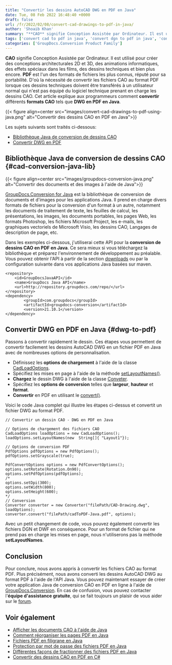 ```yaml
---
title: "Convertir les dessins AutoCAD DWG en PDF en Java"
date: Tue, 08 Feb 2022 16:48:40 +0000
draft: false
url: /fr/2022/02/08/convert-cad-drawings-to-pdf-in-java/
author: 'Shoaib Khan'
summary: "**CAO** signifie Conception Assistée par Ordinateur. Il est utilisé pour créer des conceptions architecturales 2D et 3D, des animations informatiques, des effets spéciaux dans les films, des dessins techniques et bien plus encore. **PDF** est l'un des formats de fichiers les plus connus, réputé pour sa portabilité. D'où la nécessité de convertir les fichiers CAO au format PDF lorsque ces dessins techniques doivent être transférés à un utilisateur normal qui n'est pas équipé du logiciel technique prenant en charge les dessins CAO. Cet article aidera les programmeurs à ajouter la fonctionnalité pour **convertir** différents **formats CAO** tels que **DWG, DGN ou DWF en PDF dans des applications Java**."
tags: ['convert cad to pdf in java', 'convert dgn to pdf in java', 'convert dwf to pdf', 'convert dwg to pdf', 'convert dwg to pdf in java', 'dwg to pdf', 'DWG to PDF in Java', ]
categories: ['GroupDocs.Conversion Product Family']
---
```


**CAO** signifie Conception Assistée par Ordinateur. Il est utilisé pour créer des conceptions architecturales 2D et 3D, des animations informatiques, des effets spéciaux dans les films, des dessins techniques et bien plus encore. **PDF** est l'un des formats de fichiers les plus connus, réputé pour sa portabilité. D'où la nécessité de convertir les fichiers CAO au format PDF lorsque ces dessins techniques doivent être transférés à un utilisateur normal qui n'est pas équipé du logiciel technique prenant en charge les dessins CAO. Cet article explique aux programmeurs comment **convertir** différents **formats CAO** tels que **DWG en PDF en Java**.



{{< figure align=center src="images/convert-cad-drawings-to-pdf-using-java.png" alt="Convertir des dessins CAO en PDF en Java">}}


Les sujets suivants sont traités ci-dessous:

* [Bibliothèque Java de conversion de dessins CAO](#cad-conversion-java-lib)
* [Convertir DWG en PDF](#dwg-to-pdf)

## Bibliothèque Java de conversion de dessins CAO {#cad-conversion-java-lib}



{{< figure align=center src="images/groupdocs-conversion-java.png" alt="Convertir des documents et des images à l'aide de Java">}}


[GroupDocs.Conversion for Java](https://products.groupdocs.com/conversion/java) est la bibliothèque de conversion de documents et d'images pour les applications Java. Il prend en charge divers formats de fichiers pour la conversion d'un format à un autre, notamment les documents de traitement de texte, les feuilles de calcul, les présentations, les images, les documents portables, les pages Web, les formats Photoshop, les fichiers Microsoft Project, les e-mails, les graphiques vectoriels de Microsoft Visio, les dessins CAO, Langages de description de page, etc.

Dans les exemples ci-dessous, j'utiliserai cette API pour la **conversion de dessins CAO en PDF en Java**. Ce sera mieux si vous téléchargez la bibliothèque et préparez l'environnement de développement au préalable. Vous pouvez obtenir l'API à partir de la section [downloads](https://downloads.groupdocs.com/conversion/java) ou par la configuration suivante dans vos applications Java basées sur maven.

```
<repository>
	<id>GroupDocsJavaAPI</id>
	<name>GroupDocs Java API</name>
	<url>http://repository.groupdocs.com/repo/</url>
</repository>
<dependency>
        <groupId>com.groupdocs</groupId>
        <artifactId>groupdocs-conversion</artifactId>
        <version>21.10.1</version> 
</dependency>
```

## Convertir DWG en PDF en Java {#dwg-to-pdf}

Passons à convertir rapidement le dessin. Ces étapes vous permettent de convertir facilement les dessins AutoCAD DWG en un fichier PDF en Java avec de nombreuses options de personnalisation.

* Définissez les **options de chargement** à l'aide de la classe [CadLoadOptions](https://apireference.groupdocs.com/java/conversion/com.groupdocs.conversion.options.load/CadLoadOptions).
* Spécifiez les mises en page à l'aide de la méthode [setLayoutNames()](https://apireference.groupdocs.com/conversion/java/com.groupdocs.conversion.options.load/CadLoadOptions#setLayoutNames(java.lang.String%5B%5D)).
* **Chargez** le dessin DWG à l'aide de la classe [Conveter](https://apireference.groupdocs.com/java/conversion/com.groupdocs.conversion.options.load/CadLoadOptions).
* Spécifiez les **options de conversion** telles que **largeur**, **hauteur** et **format**.
* **Convertir** en PDF en utilisant le [convert()](https://apireference.groupdocs.com/conversion/java/com.groupdocs.conversion/Converter#convert(java.lang.String,%20com.groupdocs.conversion.options.convert.ConvertOptions)).

Voici le code Java complet qui illustre les étapes ci-dessus et convertit un fichier DWG au format PDF.

```
// Convertir un dessin CAO - DWG en PDF en Java

// Options de chargement des fichiers CAO
CadLoadOptions loadOptions = new CadLoadOptions();
loadOptions.setLayoutNames(new  String[]{ "Layout1"});

// Options de conversion PDF
PdfOptions pdfOptions = new PdfOptions();
pdfOptions.setGrayscale(true);

PdfConvertOptions options = new PdfConvertOptions();
options.setRotate(Rotation.On90);
options.setPdfOptions(pdfOptions);
/*
options.setDpi(300);
options.setWidth(800);
options.setHeight(600);
*/
// Conversion
Converter converter = new Converter("filePath/CAD-Drawing.dwg", loadOptions);
converter.convert("filePath/cadToPDF-Java.pdf", options);
```

Avec un petit changement de code, vous pouvez également convertir les fichiers DGN et DWF en conséquence. Pour un format de fichier qui ne prend pas en charge les mises en page, nous n'utiliserons pas la méthode **setLayoutNames**.

## Conclusion

Pour conclure, nous avons appris à convertir les fichiers CAO au format PDF. Plus précisément, nous avons converti les dessins AutoCAD DWG au format PDF à l'aide de l'API Java. Vous pouvez maintenant essayer de créer votre application Java de conversion CAO en PDF en ligne à l'aide de [GroupDocs.Conversion](https://products.groupdocs.com/conversion/). En cas de confusion, vous pouvez contacter l'**équipe d'assistance gratuite**, qui se fait toujours un plaisir de vous aider sur le [forum](https://forum.groupdocs.com/).

## Voir également

* [Afficher les documents CAO à l'aide de Java](https://blog.groupdocs.com/2021/04/05/viewing-cad-documents-using-java/)
* [Comment réorganiser les pages PDF en Java](https://blog.groupdocs.com/2022/03/10/move-pdf-pages-in-java/)
* [Fichiers PDF en filigrane en Java](https://blog.groupdocs.com/2021/06/26/add-watermark-to-pdf-in-java/)
* [Protection par mot de passe des fichiers PDF en Java](https://blog.groupdocs.com/2021/12/07/password-protect-pdf-files-in-java/)
* [Différentes façons de fractionner des fichiers PDF en Java](https://blog.groupdocs.com/2021/10/19/split-pdf-files-in-java/)
* [Convertir des dessins CAO en PDF en C#](https://blog.groupdocs.com/2020/11/08/convert-cad-drawings-to-pdf-in-csharp/)






